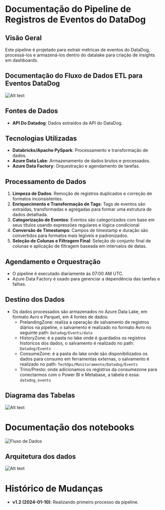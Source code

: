 # Documentação do Pipeline de Registros de Eventos do DataDog

## Visão Geral
Este pipeline é projetado para extrair métricas de eventos do DataDog, processá-los e armazená-los dentro do datalake para criação de insights em dashboards. 

## Documentação do Fluxo de Dados ETL para Eventos DataDog
![Alt text](https://github.com/guilhermelavezzo/img/blob/main/Datadog-5.jpg?raw=true)

## Fontes de Dados
- **API Do Datadog**: Dados extraídos da API do DataDog.

## Tecnologias Utilizadas
- **Databricks/Apache PySpark**: Processamento e transformação de dados.
- **Azure Data Lake**: Armazenamento de dados brutos e processados.
- **Azure Data Factory**: Orquestração e agendamento de tarefas.

## Processamento de Dados
1. **Limpeza de Dados**: Remoção de registros duplicados e correção de formatos inconsistentes.
2. **Enriquecimento e Transformação de Tags**: Tags de eventos são extraídas, transformadas e agregadas para formar uma estrutura de dados detalhada.
3. **Categorização de Eventos**: Eventos são categorizados com base em seus títulos usando expressões regulares e lógica condicional
4. **Conversão de Timestamps**: Campos de timestamp e duração são convertidos para formatos mais legíveis e padronizados.
5. **Seleção de Colunas e Filtragem Final**: Seleção do conjunto final de colunas e aplicação de filtragem baseada em intervalos de datas.

## Agendamento e Orquestração
- O pipeline é executado diariamente às 07:00 AM UTC.
- Azure Data Factory é usado para gerenciar a dependência das tarefas e falhas.

## Destino dos Dados
- Os dados processados são armazenados no Azure Data Lake, em formato Avro e Parquet, em 4 fontes de dados: 
  - PrelandingZone: realiza a operação de salvamento de registros diários na pipeline, o salvamento é realizado no formato Avro no seguinte path: `Datadog/Events/data`
  - HistoryZone: é a pasta no lake onde é guardados os registros históricos dos dados, o salvamento é realizado no path: `Datadog/Events`
  - ConsumeZone: é a pasta do lake onde são disponibilizados os dados para consumo em ferramentas externas, o salvamento é realizado no path: `TechOps/Monitoramento/Datadog/Events`
  - Trino/Presto: onde adicionamos os registros da consumezone para conectarmos com o Power BI e Metabase, a tabela é essa: `datadog_events`

## Diagrama das Tabelas

![Alt text](https://github.com/guilhermelavezzo/img/blob/main/Datadog-2.jpg?raw=true)

# Documentação dos notebooks
![Fluxo de Dados](https://github.com/guilhermelavezzo/img/blob/main/Datadog-1.jpg?raw=true)


## Arquitetura dos dados
![Alt text](https://github.com/guilhermelavezzo/img/blob/main/Datadog.jpg?raw=true)

# Histórico de Mudanças
- **v1.2 (2024-01-10)**: Realizando primeiro processo da pipeline.